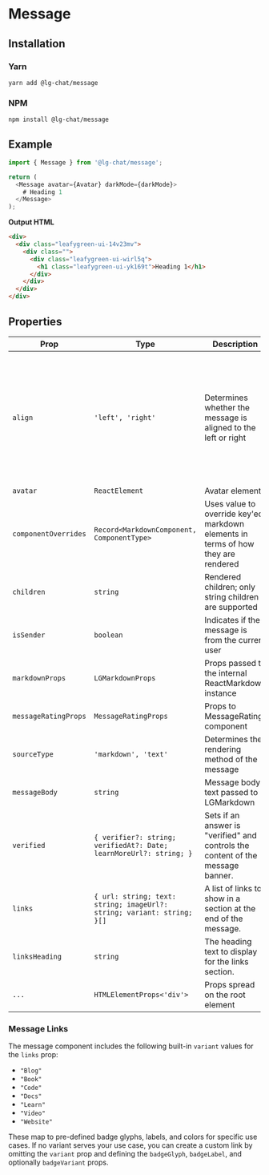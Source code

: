# Message

## Installation

### Yarn

```shell
yarn add @lg-chat/message
```

### NPM

```shell
npm install @lg-chat/message
```

## Example

```ts
import { Message } from '@lg-chat/message';

return (
  <Message avatar={Avatar} darkMode={darkMode}>
    # Heading 1
  </Message>
);
```

**Output HTML**

```html
<div>
  <div class="leafygreen-ui-14v23mv">
    <div class="">
      <div class="leafygreen-ui-wirl5q">
        <h1 class="leafygreen-ui-yk169t">Heading 1</h1>
      </div>
    </div>
  </div>
</div>
```

## Properties

| Prop                 | Type                                                                   | Description                                                                       | Default                                                                                                                   |
| -------------------- | ---------------------------------------------------------------------- | --------------------------------------------------------------------------------- | ------------------------------------------------------------------------------------------------------------------------- |
| `align`              | `'left', 'right'`                                                      | Determines whether the message is aligned to the left or right                    | if `isSender === true`, the message is aligned to the right, and otherwise to the left. This prop overrides that behavior |
| `avatar`             | `ReactElement`                                                         | Avatar element                                                                    |                                                                                                                           |
| `componentOverrides` | `Record<MarkdownComponent, ComponentType>`                             | Uses value to override key'ed markdown elements in terms of how they are rendered |                                                                                                                           |
| `children`           | `string`                                                               | Rendered children; only string children are supported                             |                                                                                                                           |
| `isSender`           | `boolean`                                                              | Indicates if the message is from the current user                                 | `true`                                                                                                                    |
| `markdownProps`      | `LGMarkdownProps`                                                      | Props passed to the internal ReactMarkdown instance                               |                                                                                                                           |
| `messageRatingProps` | `MessageRatingProps`                                                   | Props to MessageRating component                                                  |                                                                                                                           |
| `sourceType`         | `'markdown', 'text'`                                                   | Determines the rendering method of the message                                    |                                                                                                                           |
| `messageBody`        | `string`                                                               | Message body text passed to LGMarkdown                                            |                                                                                                                           |
| `verified`           | `{ verifier?: string; verifiedAt?: Date; learnMoreUrl?: string; }`     | Sets if an answer is "verified" and controls the content of the message banner.   |                                                                                                                           |
| `links`              | `{ url: string; text: string; imageUrl?: string; variant: string; }[]` | A list of links to show in a section at the end of the message.                   |                                                                                                                           |
| `linksHeading`       | `string`                                                               | The heading text to display for the links section.                                | "Related Resources"                                                                                                       |
| `...`                | `HTMLElementProps<'div'>`                                              | Props spread on the root element                                                  |                                                                                                                           |

### Message Links

The message component includes the following built-in `variant` values for the `links` prop:

- `"Blog"`
- `"Book"`
- `"Code"`
- `"Docs"`
- `"Learn"`
- `"Video"`
- `"Website"`

These map to pre-defined badge glyphs, labels, and colors for specific use
cases. If no variant serves your use case, you can create a custom link by
omitting the `variant` prop and defining the `badgeGlyph`, `badgeLabel`, and
optionally `badgeVariant` props.
